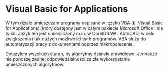 # Visual Basic for Applications
W tym dziale umieszczam programy napisane w języku VBA (tj. Visual Basic for Applications), 
który dostępny jest w całym pakiecie Microsoft Office i nie tylko. 
Język ten jest umieszczony m.in. w CorelDRAW i AutoCAD, w celu zwiększenia i tak dużych możliwości tych programów. 
VBA służy do automatyzacji pracy z dokumentami poprzez makropolecenia. 

Dołożyłem wszelkich starań, by algorytmy działały prawidłowo. Jednakże nie ponoszę żadnej odpowiedzialności za złe wykorzystanie umieszczonych algorytmów.
